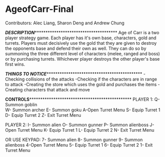 # AgeofCarr-Final

Contributors: Alec Liang, Sharon Deng and Andrew Chung

*********************DESCRIPTION***********************************************************
Age of Carr is a two player strategy game. Each player has it's own 
base, characters, gold and turrets. Players must decisively use the gold that they are
given to destroy the opponents base and defend their own as well. They can do so by summoning 
the three different level of characters (melee, ranged and boss) or by purchasing turrets.
Whichever player destroys the other player's base first wins.

*********************THINGS TO NOTICE*****************************************************************
-Checking collisions of the attacks
-Checking if the characters are in range to attack
-Creating the store which uses the gold and purchases the items
-Creating characters that attack and move

******************CONTROLS*****************************************************************
PLAYER 1: Q- Summon goblin                                                        
		  W- Summon archer
		  E- Summon goku
		  A-Open Turret Menu
		  S- Equip Turret 1
		  D- Equip Turret 2
		  Z- Exit Turret Menu

PLAYER 2: I- Summon alien
		  O- Summon gunner
		  P- Summon alienboss
		  J-Open Turret Menu
		  K- Equip Turret 1
		  L- Equip Turret 2
		  N- Exit Turret Menu
		  
 OR USE KEYPAD:
		  7- Summon alien
		  8- Summon gunner
		  9- Summon alienboss
		  4-Open Turret Menu
		  5- Equip Turret 1
		  6- Equip Turret 2
		  1- Exit Turret Menu
		  
		  
